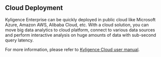 ## Cloud Deployment

Kyligence Enterprise can be quickly deployed in public cloud like Microsoft Azure, Amazon AWS, Alibaba Cloud, etc. With a cloud solution, you can move big data analytics to cloud platform, connect to various data sources and perform interactive analysis on huge amounts of data with sub-second query latency.

For more information, please refer to [Kyligence Cloud user manual](http://docs.kyligence.io/books/cloud/en/index.html).


